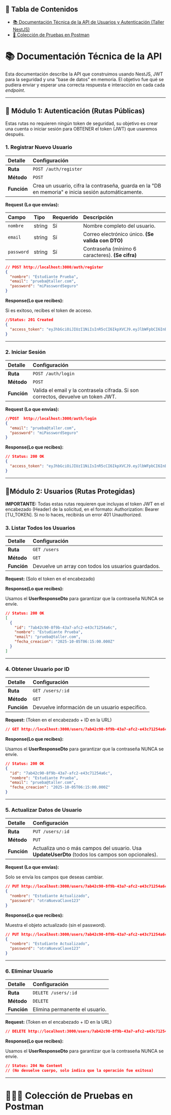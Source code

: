 ## 📁 Tabla de Contenidos

- [📚 Documentación Técnica de la API de Usuarios y Autenticación (Taller NestJS)](#-documentación-técnica-de-la-api)
- [🚀 Colección de Pruebas en Postman](#-colección-de-pruebas-en-postman)

# 📚 Documentación Técnica de la API

Esta documentación describe la API que construimos usando NestJS, JWT para la seguridad y una "base de datos" en memoria. El objetivo fue qué se pudiera enviar y esperar una correcta respuesta e interacción en cada cada _endpoint_.

---

## 🔑 Módulo 1: Autenticación (Rutas Públicas)

Estas rutas no requieren ningún token de seguridad, su objetivo es crear una cuenta o iniciar sesión para OBTENER el token (JWT) que usaremos después.

### 1. Registrar Nuevo Usuario

| Detalle     | Configuración                                                                                       |
| :---------- | :-------------------------------------------------------------------------------------------------- |
| **Ruta**    | `POST /auth/register`                                                                               |
| **Método**  | `POST`                                                                                              |
| **Función** | Crea un usuario, cifra la contraseña, guarda en la "DB en memoria" e inicia sesión automáticamente. |

**Request (Lo que envías):**

| Campo      | Tipo   | Requerido | Descripción                                       |
| :--------- | :----- | :-------- | :------------------------------------------------ |
| `nombre`   | string | Sí        | Nombre completo del usuario.                      |
| `email`    | string | Sí        | Correo electrónico único. **(Se valida con DTO)** |
| `password` | string | Sí        | Contraseña (mínimo 6 caracteres). **(Se cifra)**  |

```json
// POST http://localhost:3000/auth/register
{
  "nombre": "Estudiante Prueba",
  "email": "prueba@taller.com",
  "password": "miPasswordSeguro"
}
```

**Response(Lo que recibes):**

Si es exitoso, recibes el token de acceso.

```json
//Status: 201 Created
{
  "access_token": "eyJhbGciOiJIUzI1NiIsInR5cCI6IkpXVCJ9.eyJlbWFpbCI6InBydWViYUB0YWx"
}
```

---

### 2. Iniciar Sesión

| Detalle     | Configuración                                                                     |
| :---------- | :-------------------------------------------------------------------------------- |
| **Ruta**    | `POST /auth/login`                                                                |
| **Método**  | `POST`                                                                            |
| **Función** | Valida el email y la contrasela cifrada. Si son correctos, devuelve un token JWT. |

**Request (Lo que envías):**

```json
//POST  http://localhost:3000/auth/login
{
  "email": "prueba@taller.com",
  "password": "miPasswordSeguro"
}
```

**Response(Lo que recibes):**

```json
// Status: 200 OK
{
  "access_token": "eyJhbGciOiJIUzI1NiIsInR5cCI6IkpXVCJ9.eyJlbWFpbCI6InBydWViYUB0YW...."
}
```

---

## 🔐Módulo 2: Usuarios (Rutas Protegidas)

**IMPORTANTE:** Todas estas rutas requieren que incluyas el token JWT en el encabezado (Header) de la solicitud, en el formato: Authorization: Bearer [TU_TOKEN]. Si no lo haces, recibirás un error 401 Unauthorized.

### 3. Listar Todos los Usuarios

| Detalle     | Configuración                                       |
| :---------- | :-------------------------------------------------- |
| **Ruta**    | `GET /users`                                        |
| **Método**  | `GET`                                               |
| **Función** | Devuelve un array con todos los usuarios guardados. |

**Request:** (Solo el token en el encabezado)

**Response(Lo que recibes):**

Usamos el **UserResponseDto** para garantizar que la contraseña NUNCA se envíe.

```json
// Status: 200 OK
[
  {
    "id": "7ab42c90-8f9b-43a7-afc2-e43c71254a6c",
    "nombre": "Estudiante Prueba",
    "email": "prueba@taller.com",
    "fecha_creacion": "2025-10-05T06:15:00.000Z"
  }
]
```

---

### 4. Obtener Usuario por ID

| Detalle     | Configuración                                  |
| :---------- | :--------------------------------------------- |
| **Ruta**    | `GET /users/:id`                               |
| **Método**  | `GET`                                          |
| **Función** | Devuelve información de un usuario especifico. |

**Request:** (Token en el encabezado + ID en la URL)

```json
// GET http://localhost:3000/users/7ab42c90-8f9b-43a7-afc2-e43c71254a6c
```

**Response(Lo que recibes):**

Usamos el **UserResponseDto** para garantizar que la contraseña NUNCA se envíe.

```json
// Status: 200 OK
{
  "id": "7ab42c90-8f9b-43a7-afc2-e43c71254a6c",
  "nombre": "Estudiante Prueba",
  "email": "prueba@taller.com",
  "fecha_creacion": "2025-10-05T06:15:00.000Z"
}
```

---

### 5. Actualizar Datos de Usuario

| Detalle     | Configuración                                                                                    |
| :---------- | :----------------------------------------------------------------------------------------------- |
| **Ruta**    | `PUT /users/:id`                                                                                 |
| **Método**  | `PUT`                                                                                            |
| **Función** | Actualiza uno o más campos del usuario. Usa **UpdateUserDto** (todos los campos son opcionales). |

**Request (Lo que envías):**

Solo se envía los campos que deseas cambiar.

```json
// PUT http://localhost:3000/users/7ab42c90-8f9b-43a7-afc2-e43c71254a6c
{
  "nombre": "Estudiante Actualizado",
  "password": "otraNuevaClave123"
}
```

**Response(Lo que recibes):**

Muestra el objeto actualizado (sin el password).

```json
// PUT http://localhost:3000/users/7ab42c90-8f9b-43a7-afc2-e43c71254a6c
{
  "nombre": "Estudiante Actualizado",
  "password": "otraNuevaClave123"
}
```

---

### 6. Eliminar Usuario

| Detalle     | Configuración                  |
| :---------- | :----------------------------- |
| **Ruta**    | `DELETE /users/:id`            |
| **Método**  | `DELETE`                       |
| **Función** | Elimina permanente el usuario. |

**Request:** (Token en el encabezado + ID en la URL)

```json
// DELETE http://localhost:3000/users/7ab42c90-8f9b-43a7-afc2-e43c71254a6c
```

**Response(Lo que recibes):**

Usamos el **UserResponseDto** para garantizar que la contraseña NUNCA se envíe.

```json
// Status: 204 No Content
// (No devuelve cuerpo, solo indica que la operación fue exitosa)
```

---
# 👨🏻‍🚀 Colección de Pruebas en Postman
